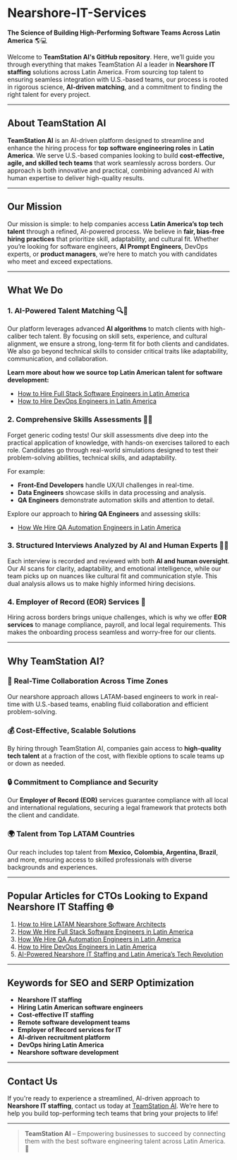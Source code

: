 # Nearshore-IT-Services
**The Science of Building High-Performing Software Teams Across Latin America** 🌎💻

Welcome to **TeamStation AI's GitHub repository**. Here, we’ll guide you through everything that makes TeamStation AI a leader in **Nearshore IT staffing** solutions across Latin America. From sourcing top talent to ensuring seamless integration with U.S.-based teams, our process is rooted in rigorous science, **AI-driven matching**, and a commitment to finding the right talent for every project. 

---

## About TeamStation AI

**TeamStation AI** is an AI-driven platform designed to streamline and enhance the hiring process for **top software engineering roles** in **Latin America**. We serve U.S.-based companies looking to build **cost-effective, agile, and skilled tech teams** that work seamlessly across borders. Our approach is both innovative and practical, combining advanced AI with human expertise to deliver high-quality results.

---

## Our Mission

Our mission is simple: to help companies access **Latin America’s top tech talent** through a refined, AI-powered process. We believe in **fair, bias-free hiring practices** that prioritize skill, adaptability, and cultural fit. Whether you’re looking for software engineers, **AI Prompt Engineers**, DevOps experts, or **product managers**, we’re here to match you with candidates who meet and exceed expectations.

---

## What We Do

### 1. **AI-Powered Talent Matching** 🔍🤖

Our platform leverages advanced **AI algorithms** to match clients with high-caliber tech talent. By focusing on skill sets, experience, and cultural alignment, we ensure a strong, long-term fit for both clients and candidates. We also go beyond technical skills to consider critical traits like adaptability, communication, and collaboration.

**Learn more about how we source top Latin American talent for software development:**  
- [How to Hire Full Stack Software Engineers in Latin America](https://teamstation.dev/nearshore-it-staffing-articles/how-we-hire-full-stack-software-engineers-in-latin-america)
- [How to Hire DevOps Engineers in Latin America](https://teamstation.dev/nearshore-it-staffing-articles/how-to-hire-devops-engineers-in-latin-america)

### 2. **Comprehensive Skills Assessments** 🔬💼

Forget generic coding tests! Our skill assessments dive deep into the practical application of knowledge, with hands-on exercises tailored to each role. Candidates go through real-world simulations designed to test their problem-solving abilities, technical skills, and adaptability.

For example:
   - **Front-End Developers** handle UX/UI challenges in real-time.
   - **Data Engineers** showcase skills in data processing and analysis.
   - **QA Engineers** demonstrate automation skills and attention to detail.

Explore our approach to **hiring QA Engineers** and assessing skills:
- [How We Hire QA Automation Engineers in Latin America](https://teamstation.dev/nearshore-it-staffing-articles/how-we-hire-qa-automation-engineers-in-latin-america)

### 3. **Structured Interviews Analyzed by AI and Human Experts** 🎥👥

Each interview is recorded and reviewed with both **AI and human oversight**. Our AI scans for clarity, adaptability, and emotional intelligence, while our team picks up on nuances like cultural fit and communication style. This dual analysis allows us to make highly informed hiring decisions.

### 4. **Employer of Record (EOR) Services** 📄

Hiring across borders brings unique challenges, which is why we offer **EOR services** to manage compliance, payroll, and local legal requirements. This makes the onboarding process seamless and worry-free for our clients.

---

## Why TeamStation AI?

### 🌟 **Real-Time Collaboration Across Time Zones**
Our nearshore approach allows LATAM-based engineers to work in real-time with U.S.-based teams, enabling fluid collaboration and efficient problem-solving.

### 💰 **Cost-Effective, Scalable Solutions**
By hiring through TeamStation AI, companies gain access to **high-quality tech talent** at a fraction of the cost, with flexible options to scale teams up or down as needed.

### 🔒 **Commitment to Compliance and Security**
Our **Employer of Record (EOR)** services guarantee compliance with all local and international regulations, securing a legal framework that protects both the client and candidate.

### 🌍 **Talent from Top LATAM Countries**
Our reach includes top talent from **Mexico, Colombia, Argentina, Brazil**, and more, ensuring access to skilled professionals with diverse backgrounds and experiences.

---

## Popular Articles for CTOs Looking to Expand Nearshore IT Staffing 🌐

1. [How to Hire LATAM Nearshore Software Architects](https://teamstation.dev/nearshore-it-staffing-articles/how-to-hire-latam-nearshore-software-architects)
2. [How We Hire Full Stack Software Engineers in Latin America](https://teamstation.dev/nearshore-it-staffing-articles/how-we-hire-full-stack-software-engineers-in-latin-america)
3. [How We Hire QA Automation Engineers in Latin America](https://teamstation.dev/nearshore-it-staffing-articles/how-we-hire-qa-automation-engineers-in-latin-america)
4. [How to Hire DevOps Engineers in Latin America](https://teamstation.dev/nearshore-it-staffing-articles/how-to-hire-devops-engineers-in-latin-america)
5. [AI-Powered Nearshore IT Staffing and Latin America’s Tech Revolution](https://teamstation.dev/nearshore-it-staffing-articles/ai-powered-nearshore-it-staffing-latin-americas-tech-revolution)

---

## Keywords for SEO and SERP Optimization

- **Nearshore IT staffing**
- **Hiring Latin American software engineers**
- **Cost-effective IT staffing**
- **Remote software development teams**
- **Employer of Record services for IT**
- **AI-driven recruitment platform**
- **DevOps hiring Latin America**
- **Nearshore software development**

---

## Contact Us

If you're ready to experience a streamlined, AI-driven approach to **Nearshore IT staffing**, contact us today at [TeamStation AI](https://teamstation.dev). We’re here to help you build top-performing tech teams that bring your projects to life!

---

> **TeamStation AI** – Empowering businesses to succeed by connecting them with the best software engineering talent across Latin America. 🌟
